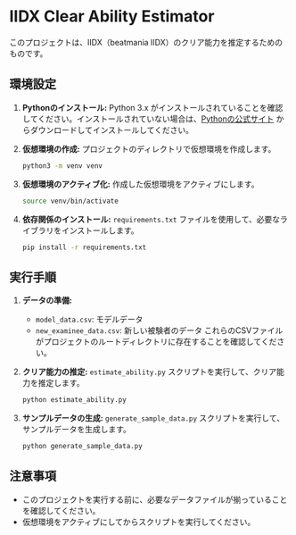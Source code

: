 # IIDX Clear Ability Estimator

このプロジェクトは、IIDX（beatmania IIDX）のクリア能力を推定するためのものです。

## 環境設定

1.  **Pythonのインストール:**
    Python 3.x がインストールされていることを確認してください。インストールされていない場合は、[Pythonの公式サイト](https://www.python.org/downloads/) からダウンロードしてインストールしてください。

2.  **仮想環境の作成:**
    プロジェクトのディレクトリで仮想環境を作成します。

    ```bash
    python3 -m venv venv
    ```

3.  **仮想環境のアクティブ化:**
    作成した仮想環境をアクティブにします。

    ```bash
    source venv/bin/activate
    ```

4.  **依存関係のインストール:**
    `requirements.txt` ファイルを使用して、必要なライブラリをインストールします。

    ```bash
    pip install -r requirements.txt
    ```

## 実行手順

1.  **データの準備:**
    *   `model_data.csv`: モデルデータ
    *   `new_examinee_data.csv`: 新しい被験者のデータ
    これらのCSVファイルがプロジェクトのルートディレクトリに存在することを確認してください。

2.  **クリア能力の推定:**
    `estimate_ability.py` スクリプトを実行して、クリア能力を推定します。

    ```bash
    python estimate_ability.py
    ```

3.  **サンプルデータの生成:**
    `generate_sample_data.py` スクリプトを実行して、サンプルデータを生成します。

    ```bash
    python generate_sample_data.py
    ```

## 注意事項

*   このプロジェクトを実行する前に、必要なデータファイルが揃っていることを確認してください。
*   仮想環境をアクティブにしてからスクリプトを実行してください。
